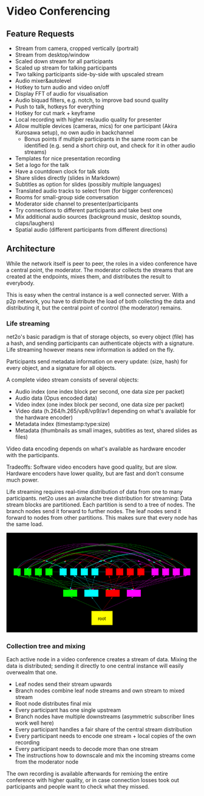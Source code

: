 # Video Conferencing #

## Feature Requests ##

* Stream from camera, cropped vertically (portrait)
* Stream from desktop/window
* Scaled down stream for all participants
* Scaled up stream for talking participants
* Two talking participants side-by-side with upscaled stream
* Audio mixer&autolevel
* Hotkey to turn audio and video on/off
* Display FFT of audio for visualisation
* Audio biquad filters, e.g. notch, to improve bad sound quality
* Push to talk, hotkeys for everything
* Hotkey for cut mark + keyframe
* Local recording with higher res/audio quality for presenter
* Allow multiple devices (cameras, mics) for one participant (Akira Kurosawa
  setup), no own audio in backchannel
  - Bonus points if multiple participants in the same room can be identified
    (e.g. send a short chirp out, and check for it in other audio streams)
* Templates for nice presentation recording
* Set a logo for the talk
* Have a countdown clock for talk slots
* Share slides directly (slides in Markdown)
* Subtitles as option for slides (possibly multiple languages)
* Translated audio tracks to select from (for bigger conferences)
* Rooms for small-group side conversation
* Moderator side channel to presenter/participants
* Try connections to different participants and take best one
* Mix additional audio sources (background music, desktop sounds,
  claps/laughers)
* Spatial audio (different participants from different directions)

## Architecture ##

While the network itself is peer to peer, the roles in a video conference have
a central point, the moderator.  The moderator collects the streams that are
created at the endpoints, mixes them, and distributes the result to
everybody.

This is easy when the central instance is a well connected server.  With a p2p
network, you have to distribute the load of both collecting the data and
distributing it, but the central point of control (the moderator) remains.

### Life streaming ###

net2o's basic paradigm is that of storage objects, so every object (file) has
a hash, and sending participants can authenticate objects with a signature.
Life streaming however means new information is added on the fly.

Participants send metadata information on every update: (size, hash) for every
object, and a signature for all objects.

A complete video stream consists of several objects:

* Audio index (one index block per second, one data size per packet)
* Audio data (Opus encoded data)
* Video index (one index block per second, one data size per packet)
* Video data (h.264/h.265/vp8/vp9/av1 depending on what's available for the
  hardware encoder)
* Metadata index (timestamp:type:size)
* Metadata (thumbnails as small images, subtitles as text, shared slides as
  files)

Video data encoding depends on what's available as hardware encoder with the
participants.

Tradeoffs: Software video encoders have good quality, but are slow.  Hardware
encoders have lower quality, but are fast and don’t consume much power.

Life streaming requires real–time distribution of data from one to many
participants.  net2o uses an avalanche tree distribution for streaming:  Data
stream blocks are partitioned.  Each partition is send to a tree of nodes.
The branch nodes send it forward to further nodes.  The leaf nodes send it
forward to nodes from other partitions.  This makes sure that every node has
the same load.

![Avalanche tree](avalanche.png)

### Collection tree and mixing ###

Each active node in a video conference creates a stream of data.  Mixing the
data is distributed; sending it directly to one central instance will easily
overwealm that one.

* Leaf nodes send their stream upwards
* Branch nodes combine leaf node streams and own stream to mixed stream
* Root node distributes final mix
* Every participant has one single upstream
* Branch nodes have multiple downstreams (asymmetric subscriber lines work
  well here)
* Every participant handles a fair share of the central stream distribution
* Every participant needs to encode one stream + local copies of the own
  recording
* Every participant needs to decode more than one stream
* The instructions how to downscale and mix the incoming streams come from the
  moderator node

The own recording is available afterwards for remixing the entire conference
with higher quality, or in case connection losses took out participants and
people want to check what they missed.
